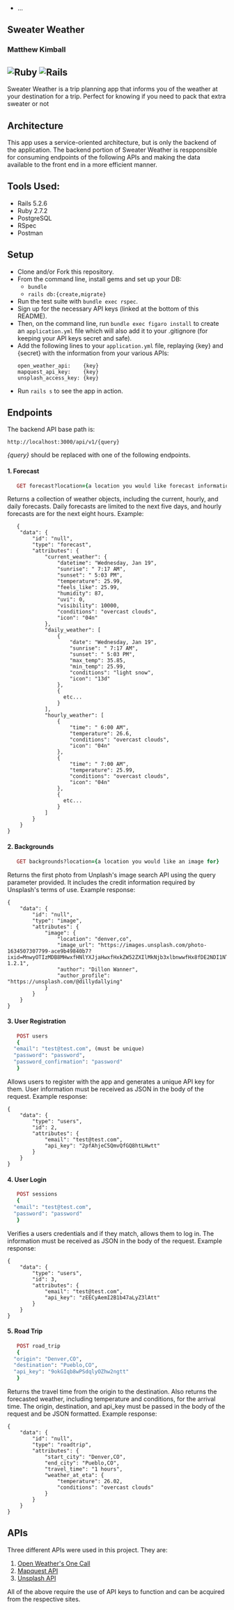 
* ...


Sweater Weather
----------------------------------------
### Matthew Kimball

![Ruby](https://img.shields.io/badge/Ruby-v2.7.2-red)
![Rails](https://img.shields.io/badge/Rails-v5.2.6-red)
---

Sweater Weather is a trip planning app that informs you of the weather at your destination for a trip. Perfect for knowing if you need to pack that extra sweater or not

## Architecture
This app uses a service-oriented architecture, but is only the backend of the application. The backend portion of Sweater Weather is respponsible for consuming endpoints of the following APIs and making the data available to the front end in a more efficient manner.

## Tools Used:
- Rails 5.2.6
- Ruby 2.7.2
- PostgreSQL
- RSpec
- Postman

## Setup

* Clone and/or Fork this repository.
* From the command line, install gems and set up your DB:
    * `bundle`
    * `rails db:{create,migrate}`
* Run the test suite with `bundle exec rspec`.
* Sign up for the necessary API keys (linked at the bottom of this README).
* Then, on the command line, run `bundle exec figaro install` to create an `application.yml` file which will also add it to your .gitignore (for keeping your API keys secret and safe).
* Add the following lines to your `application.yml` file, replaying {key} and {secret} with the information from your various APIs:
   ```
   open_weather_api:    {key}
   mapquest_api_key:    {key}
   unsplash_access_key: {key}
   ```
* Run `rails s` to see the app in action.

## Endpoints

The backend API base path is:

```
http://localhost:3000/api/v1/{query}
```
_{query}_ should be replaced with one of the following endpoints.

#### 1. Forecast

```ruby
   GET forecast?location={a location you would like forecast information for}
```   
Returns a collection of weather objects, including the current, hourly, and daily forecasts. Daily forecasts are limited to the next five days, and hourly forecasts are for the next eight hours.
Example:
```
   {
    "data": {
        "id": "null",
        "type": "forecast",
        "attributes": {
            "current_weather": {
                "datetime": "Wednesday, Jan 19",
                "sunrise": " 7:17 AM",
                "sunset": " 5:03 PM",
                "temperature": 25.99,
                "feels_like": 25.99,
                "humidity": 87,
                "uvi": 0,
                "visibility": 10000,
                "conditions": "overcast clouds",
                "icon": "04n"
            },
            "daily_weather": [
                {
                    "date": "Wednesday, Jan 19",
                    "sunrise": " 7:17 AM",
                    "sunset": " 5:03 PM",
                    "max_temp": 35.85,
                    "min_temp": 25.99,
                    "conditions": "light snow",
                    "icon": "13d"
                },
                {
                  etc...
                }
            ],
            "hourly_weather": [
                {
                    "time": " 6:00 AM",
                    "temperature": 26.6,
                    "conditions": "overcast clouds",
                    "icon": "04n"
                },
                {
                    "time": " 7:00 AM",
                    "temperature": 25.99,
                    "conditions": "overcast clouds",
                    "icon": "04n"
                },
                {
                  etc...
                }
            ]
        }
    }
}
```
#### 2. Backgrounds

```ruby
   GET backgrounds?location={a location you would like an image for}
```   
Returns the first photo from Unplash's image search API using the query parameter provided. It includes the credit information required by Unsplash's terms of use.
Example response:
```
{
    "data": {
        "id": "null",
        "type": "image",
        "attributes": {
            "image": {
                "location": "denver,co",
                "image_url": "https://images.unsplash.com/photo-1634507307799-ace9b49840b7?ixid=MnwyOTIzMDB8MHwxfHNlYXJjaHwxfHxkZW52ZXIlMkNjb3xlbnwwfHx8fDE2NDI1NTA0NjA&ixlib=rb-1.2.1",
                "author": "Dillon Wanner",
                "author_profile": "https://unsplash.com/@dillydallying"
            }
        }
    }
}
```
#### 3. User Registration

```ruby
   POST users
   {
  "email": "test@test.com", (must be unique)
  "password": "password",
  "password_confirmation": "password"
   }

```   
Allows users to register with the app and generates a unique API key for them. User information must be received as JSON in the body of the request.
Example response:
```
{
    "data": {
        "type": "users",
        "id": 2,
        "attributes": {
            "email": "test@test.com",
            "api_key": "2pfAhjeC5QmvQfGQ8htLHwtt"
        }
    }
}
```
#### 4. User Login

```ruby
   POST sessions
   {
  "email": "test@test.com",
  "password": "password"
   }
```   
Verifies a users credentials and if they match, allows them to log in. The information must be received as JSON in the body of the request.
Example response:
```
{
    "data": {
        "type": "users",
        "id": 3,
        "attributes": {
            "email": "test@test.com",
            "api_key": "zEECyAemI2B1b47aLyZ3lAtt"
        }
    }
}
```
#### 5. Road Trip

```ruby
   POST road_trip
   {
  "origin": "Denver,CO",
  "destination": "Pueblo,CO",
  "api_key": "9okGIqb8wPSdqlyOZhw2ngtt"
   }
```   
Returns the travel time from the origin to the destination. Also returns the forecasted weather, including temperature and conditions, for the arrival time. The origin, destination, and api_key must be passed in the body of the request and be JSON formatted.
Example response:
```
{
    "data": {
        "id": "null",
        "type": "roadtrip",
        "attributes": {
            "start_city": "Denver,CO",
            "end_city": "Pueblo,CO",
            "travel_time": "1 hours",
            "weather_at_eta": {
                "temperature": 26.02,
                "conditions": "overcast clouds"
            }
        }
    }
}
```

## APIs

Three different APIs were used in this project. They are:
1. [Open Weather's One Call](https://openweathermap.org/api/one-call-api)
2. [Mapquest API](https://developer.mapquest.com/documentation/)
3. [Unsplash API](https://unsplash.com/documentation#getting-started)

All of the above require the use of API keys to function and can be acquired from the respective sites.
